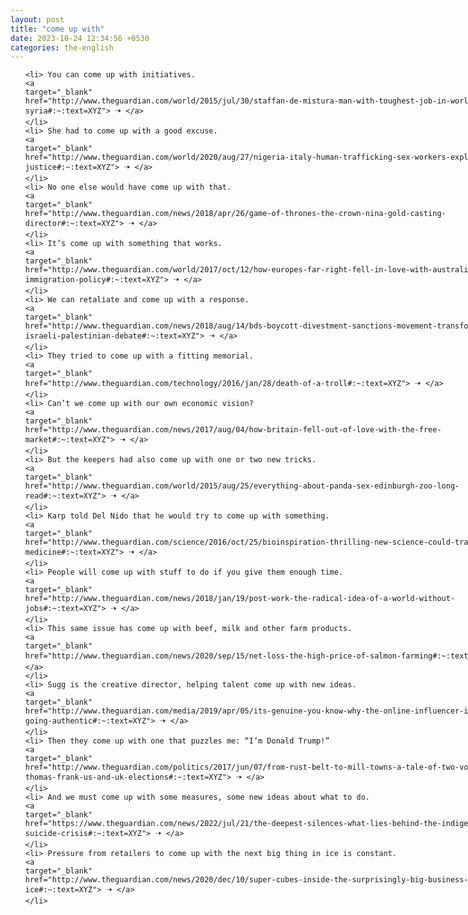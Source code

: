 ```yaml
---
layout: post
title: "come up with"
date: 2023-10-24 12:34:56 +0530
categories: the-english
---
```

<style>
    ol {
        width: 800px;
        margin: 0 auto;
    }
ol li {
    font-size: 18px;
    line-height: 1.5;
    padding-bottom: 8px;
}
</style>
<ol>

    <li> You can come up with initiatives.
    <a 
    target="_blank" 
    href="http://www.theguardian.com/world/2015/jul/30/staffan-de-mistura-man-with-toughest-job-in-world-syria#:~:text=XYZ"> 🠢 </a>
    </li>
    <li> She had to come up with a good excuse.
    <a 
    target="_blank" 
    href="http://www.theguardian.com/world/2020/aug/27/nigeria-italy-human-trafficking-sex-workers-exploitation-justice#:~:text=XYZ"> 🠢 </a>
    </li>
    <li> No one else would have come up with that.
    <a 
    target="_blank" 
    href="http://www.theguardian.com/news/2018/apr/26/game-of-thrones-the-crown-nina-gold-casting-director#:~:text=XYZ"> 🠢 </a>
    </li>
    <li> It’s come up with something that works.
    <a 
    target="_blank" 
    href="http://www.theguardian.com/world/2017/oct/12/how-europes-far-right-fell-in-love-with-australias-immigration-policy#:~:text=XYZ"> 🠢 </a>
    </li>
    <li> We can retaliate and come up with a response.
    <a 
    target="_blank" 
    href="http://www.theguardian.com/news/2018/aug/14/bds-boycott-divestment-sanctions-movement-transformed-israeli-palestinian-debate#:~:text=XYZ"> 🠢 </a>
    </li>
    <li> They tried to come up with a fitting memorial.
    <a 
    target="_blank" 
    href="http://www.theguardian.com/technology/2016/jan/28/death-of-a-troll#:~:text=XYZ"> 🠢 </a>
    </li>
    <li> Can’t we come up with our own economic vision?
    <a 
    target="_blank" 
    href="http://www.theguardian.com/news/2017/aug/04/how-britain-fell-out-of-love-with-the-free-market#:~:text=XYZ"> 🠢 </a>
    </li>
    <li> But the keepers had also come up with one or two new tricks.
    <a 
    target="_blank" 
    href="http://www.theguardian.com/world/2015/aug/25/everything-about-panda-sex-edinburgh-zoo-long-read#:~:text=XYZ"> 🠢 </a>
    </li>
    <li> Karp told Del Nido that he would try to come up with something.
    <a 
    target="_blank" 
    href="http://www.theguardian.com/science/2016/oct/25/bioinspiration-thrilling-new-science-could-transform-medicine#:~:text=XYZ"> 🠢 </a>
    </li>
    <li> People will come up with stuff to do if you give them enough time.
    <a 
    target="_blank" 
    href="http://www.theguardian.com/news/2018/jan/19/post-work-the-radical-idea-of-a-world-without-jobs#:~:text=XYZ"> 🠢 </a>
    </li>
    <li> This same issue has come up with beef, milk and other farm products.
    <a 
    target="_blank" 
    href="http://www.theguardian.com/news/2020/sep/15/net-loss-the-high-price-of-salmon-farming#:~:text=XYZ"> 🠢 </a>
    </li>
    <li> Sugg is the creative director, helping talent come up with new ideas.
    <a 
    target="_blank" 
    href="http://www.theguardian.com/media/2019/apr/05/its-genuine-you-know-why-the-online-influencer-industry-is-going-authentic#:~:text=XYZ"> 🠢 </a>
    </li>
    <li> Then they come up with one that puzzles me: “I’m Donald Trump!”
    <a 
    target="_blank" 
    href="http://www.theguardian.com/politics/2017/jun/07/from-rust-belt-to-mill-towns-a-tale-of-two-voter-revolts-thomas-frank-us-and-uk-elections#:~:text=XYZ"> 🠢 </a>
    </li>
    <li> And we must come up with some measures, some new ideas about what to do.
    <a 
    target="_blank" 
    href="https://www.theguardian.com/news/2022/jul/21/the-deepest-silences-what-lies-behind-the-indigenous-suicide-crisis#:~:text=XYZ"> 🠢 </a>
    </li>
    <li> Pressure from retailers to come up with the next big thing in ice is constant.
    <a 
    target="_blank" 
    href="http://www.theguardian.com/news/2020/dec/10/super-cubes-inside-the-surprisingly-big-business-of-packaged-ice#:~:text=XYZ"> 🠢 </a>
    </li>